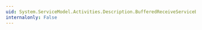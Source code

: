 ```yaml
---
uid: System.ServiceModel.Activities.Description.BufferedReceiveServiceBehavior.Validate(System.ServiceModel.Description.ServiceDescription,System.ServiceModel.ServiceHostBase)
internalonly: False
---
```

